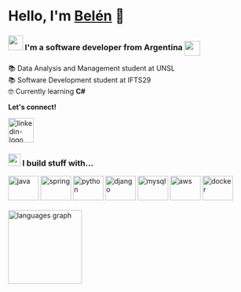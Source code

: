 <h1>Hello, I'm <a href="https://linkedin.com/in/belengimenez">Belén</a> 👋</h1>

### <img src="https://i.imgur.com/UkMnRQ4.gif" width ="30"> I'm a software developer from Argentina <img src="https://www.svgrepo.com/show/405411/flag-for-flag-argentina.svg" height="30" width="32" align="center">

📚 Data Analysis and Management student at UNSL <br>
📚 Software Development student at IFTS29 <br>
🤓 Currently learning <b>C#</b>

<b>Let's connect!</b><br>

[<img src="https://www.svgrepo.com/show/448234/linkedin.svg" height="50" width="52" alt="linkedin-logo" />](https://www.linkedin.com/in/belengimenez/)
<!--[<img src="https://www.svgrepo.com/show/454707/responsif-seo-website.svg" height="55" width="62" alt="portfolio" />](https://belenrb.netlify.app/)-->

### <img src="https://i.imgur.com/VzwPbwF.gif" width ="25"> I build stuff with...

<div>
  <img src="https://www.svgrepo.com/show/452234/java.svg" height="50" width="62" alt="java" />
  <img src="https://www.svgrepo.com/show/376350/spring.svg" height="50" width="62" alt="spring" />
  <img src="https://www.svgrepo.com/show/374016/python.svg" height="50" width="62" alt="python" />
  <img src="https://www.svgrepo.com/show/373554/django.svg" height="50" width="62" alt="django" />
  <img src="https://www.svgrepo.com/show/373848/mysql.svg" height="50" width="62" alt="mysql" />
  <img src="https://www.svgrepo.com/show/448266/aws.svg" height="50" width="62" alt="aws" />
  <img src="https://www.svgrepo.com/show/354926/docker.svg" height="50" width="62" alt="docker" />
</div>

<!-- Esto no será visible.
### 📊 Data Analysis & Machine Learning Tools

<div>
  //<img src="https://th.bing.com/th/id/OIP.CMfBVcX4VozfYWR2Scu22AHaC_?rs=1&pid=ImgDetMain" height="40" alt="pandas" />
  <img src="https://matplotlib.org/stable/_images/sphx_glr_logos2_003.png" height="35" alt="matplotlib" />
  <img src="https://velog.velcdn.com/images/olxtar/post/be9e4e5c-b221-4311-9868-8defc3d1ce65/image.png" height="45" alt="numpy" />
  <img src="https://upload.wikimedia.org/wikipedia/commons/0/05/Scikit_learn_logo_small.svg" height="40" alt="scikit-learn" />
  <img src="https://upload.wikimedia.org/wikipedia/commons/2/20/Tensorflow-svgrepo-com.svg" height="40" alt="tensorflow" />
  <img src="https://upload.wikimedia.org/wikipedia/commons/9/99/Pytorch-svgrepo-com.svg" height="40" alt="pytorch" />
</div>
-->
<br>

 
<img src="https://github-readme-stats.vercel.app/api/top-langs?locale=en&hide_title=false&layout=compact&card_width=350&langs_count=5&theme=dark&hide_border=false&username=belensb&hide=css,scss,html,astro" height="150" alt="languages graph"  />

